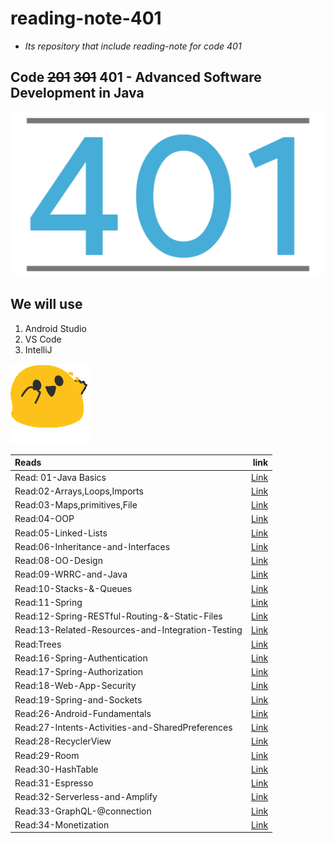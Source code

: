 # reading-note-401

- *Its repository that include reading-note for code 401*

## Code ~~201~~ ~~301~~ 401 -  Advanced Software Development in Java

![img](./401.jpg)

## We will use

1. Android Studio
2. VS Code
3. IntelliJ

![img](./hyper.png)

| Reads      | link |
|  :---        |  ---: |
| Read: 01-Java Basics      | [Link](./Read:01-Java-Basics/read01.md)       |
| Read:02-Arrays,Loops,Imports   | [Link](./Read:02-Arrays,Loops,Imports/read02.md)        |
| Read:03-Maps,primitives,File   | [Link](./Read:03-Maps-primitives/read03.md)        |
| Read:04-OOP   | [Link](./Read:04-OOP/read04.md)        |
| Read:05-Linked-Lists   | [Link](./Read:05-Linked-Lists/read05.md)        |
| Read:06-Inheritance-and-Interfaces   | [Link](./Read:06-Inheritance-and-Interfaces/read06.md)        |
| Read:08-OO-Design   | [Link](./Read:08-OO-Design/Read08.md)        |
| Read:09-WRRC-and-Java   | [Link](./Read:09-WRRC-and-Java/read09.md)   |
| Read:10-Stacks-&-Queues   | [Link](./Read:10-Stacks-&-Queues/read10.md)   |
| Read:11-Spring   | [Link](./Read:11-Spring/read11.md)   |
| Read:12-Spring-RESTful-Routing-&-Static-Files   | [Link](./Read:12-Spring-RESTful-Routing-&-Static-Files/read12.md)   |
| Read:13-Related-Resources-and-Integration-Testing   | [Link](./Read:13-Related-Resources-and-Integration-Testing/read13.md)   |
| Read:Trees   | [Link](./Read:Trees/read14.md)   |
| Read:16-Spring-Authentication   | [Link](./Read:16-Spring-Authentication/read16.md)   |
| Read:17-Spring-Authorization   | [Link](./Read:17-Spring-Authorization/read17.md)   |
| Read:18-Web-App-Security   | [Link](./Read:18-Web-App-Security/read18.md)   |
| Read:19-Spring-and-Sockets   | [Link](./Read:19-Spring-and-Sockets/read19.md)   |
| Read:26-Android-Fundamentals   | [Link](./Read:26-Android-Fundamentals/read26.md)   |
| Read:27-Intents-Activities-and-SharedPreferences   | [Link](./Read:27-Intents-Activities-and-SharedPreferences/read27.md)   |
| Read:28-RecyclerView   | [Link](./Read:28-RecyclerView/read28.md)   |
| Read:29-Room   | [Link](./Read:29-Room/read29.md)   |
| Read:30-HashTable  | [Link](./Read:30-HashTable/read30.md)   |
| Read:31-Espresso  | [Link](./Read:31-Espresso/read31.md)   |
| Read:32-Serverless-and-Amplify  | [Link](./Read:32-Serverless-and-Amplify/read32.md)   |
| Read:33-GraphQL-@connection  | [Link](./Read:33-GraphQL-@connection/read33.md)   |
| Read:34-Monetization  | [Link](./Read:34-Monetization/read34.md)   |
